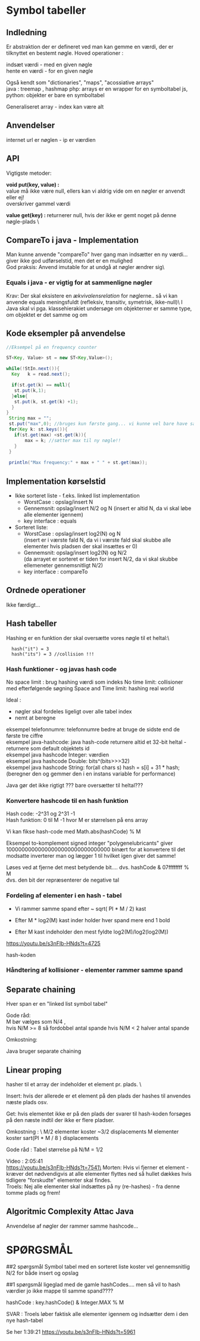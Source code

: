 # Symbol tabeller

## Indledning
Er abstraktion der er defineret ved man kan gemme en værdi, der er tilknyttet en bestemt nøgle.
Hoved operationer :

indsæt værdi - med en given nøgle \
hente en værdi - for en given nøgle

Også kendt som "dictionaries", "maps", "acossiative arrays" \
java : treemap , hashmap
php: arrays er en wrapper for en symboltabel
js, python: objekter er bare en symboltabel

Generaliseret array - index kan være alt

## Anvendelser
internet url er nøglen - ip er værdien</br>


## API

Vigtigste metoder:

<b>void put(key, value) :</b> \
value må ikke være null, ellers kan vi aldrig vide om en nøgler er anvendt eller ej! \
overskriver gammel værdi 

<b>value get(key)       : </b>
returnerer null, hvis der ikke er gemt noget på denne nøgle-plads \

## CompareTo i java - Implementation

Man kunne anvende "compareTo" hver gang man indsætter en ny værdi... giver ikke god udførselstid, men det er en mulighed\
God praksis: Anvend imutable for at undgå at nøgler ændrer sig\

### Equals i java - er vigtig for at sammenligne nøgler

Krav: Der skal eksistere en <i>ækvivalensrelation</i> for nøglerne.. så vi kan anvende equals meningsfuldt (refleksiv, transitiv, symetrisk, ikke-null)\ 
I Java skal vi pga. klassehierakiet undersøge om objekterner er samme type, om objektet er det samme og om 

## Kode eksempler på anvendelse

```java
//Eksempel på en frequency counter

ST<Key, Value> st = new ST<Key,Value>();

while(!StIn.next()){
  Key   k = read.next();

  if(st.get(k) == null){
   st.put(k,1);
  }else{
   st.put(k, st.get(k) +1);
  }
}
 String max = "";
 st.put("max",0); //bruges kun første gang... vi kunne vel bare have sat en tilfældig nøgle istedet for "max"
 for(Key k: st.keys()){
   if(st.get(max) <st.get(k)){
       max = k; //sætter max til ny nøgle!!
   }
 }
 
 println("Max frequency:" + max + " " + st.get(max));

```

## Implementation kørselstid

- Ikke sorteret liste - f.eks. linked list implementation
    - WorstCase : opslag/insert N
    - Gennemsnit: opslag/insert N/2 og N (insert er altid N, da vi skal løbe alle elementer igennem)
    - key interface : equals
- Sorteret liste:
    - WorstCase : opslag/insert log2(N) og N </br>   (insert er i værste fald N, da vi i værste fald skal skubbe alle elementer hvis pladsen der skal insættes er 0)
    - Gennemsnit: opslag/insert log2(N) og N/2 </br>  (da arrayet er sorteret er tiden for insert N/2, da vi skal skubbe ellemeneter gennemsnitligt N/2)
    - key interface : compareTo

## Ordnede operationer

Ikke færdigt...

## Hash tabeller

Hashing er en funktion der skal oversætte vores nøgle til et heltal:\
```
  hash("it") = 3
  hash("its") = 3 //collision !!!
```

### Hash funktioner - og javas hash code
No space limit : brug hashing værdi som indeks
No time limit: collisioner med efterfølgende søgning
Space and Time limit: hashing real world

Ideal : 
 - nøgler skal fordeles ligeligt over alle tabel index
 - nemt at beregne

eksempel telefonnumre: telefonnumre bedre at bruge de sidste end de første tre ciffre \
eksempel java-hashcode: java hash-code returnere altid et 32-bit heltal - returnere som default objektets id \
eksempel java hashcode Integer: værdien \
eksempel java hashcode Double: bits^(bits>>>32) \
eksempel java hashcode String: for(all chars s) hash = s[i] + 31 * hash; (beregner den og gemmer den i en instans variable for performance)

Java gør det ikke rigtigt ??? bare oversætter til heltal???

### Konvertere hashcode til en hash funktion

Hash code: -2^31 og 2^31 -1 \
Hash funktion: 0 til M -1 hvor M er størrelsen på ens array

Vi kan fikse hash-code med Math.abs(hashCode) % M

Eksempel to-komplement signed integer
"polygenelubricants" giver 10000000000000000000000000000000 binært
for at konvertere til det modsatte inverterer man og lægger 1 til hvilket igen giver det samme!

Løses ved at fjerne det mest betydende bit.... dvs. hashCode & 07ffffffff % M\
dvs. den bit der repræsenterer de negative tal

### Fordeling af elementer i en hash - tabel

- Vi rammer samme spand efter ~ sqrt( PI * M / 2) kast

- Efter M * log2(M) kast inder holder hver spand mere end 1 bold

- Efter M kast indeholder den mest fyldte log2(M)/log2(log2(M))

https://youtu.be/s3nFlb-HNds?t=4725

hash-koden 

### Håndtering af kollisioner - elementer rammer samme spand

## Separate chaining
Hver span er en "linked list symbol tabel"

Gode råd:\
M bør vælges som N/4 , \
hvis N/M >= 8 så fordobbel antal spande
hvis N/M < 2 halver antal spande

Omkostning:

Java bruger separate chaining

## Linear proping

hasher til et array der indeholder et element pr. plads. \

Insert: hvis der allerede er et element på den plads der hashes til anvendes næste plads osv.

Get: hvis elementet ikke er på den plads der svarer til hash-koden forsøges på den næste indtil der ikke er flere pladser.

Omkostning : \ 
M/2 elementer koster ~3/2 displacements
M elementer koster sart(PI * M / 8 ) displacements

Gode råd : Tabel størrelse på N/M = 1/2

Video : 2:05:41\
https://youtu.be/s3nFlb-HNds?t=7541\
Morten: Hvis vi fjerner et element - kræver det nødvendigvis at alle elementer flyttes ned så hullet dækkes hvis tidligere "forskudte" elementer skal findes.\
Troels: Nej alle elementer skal indsættes på ny (re-hashes) - fra denne tomme plads og frem!

## Algoritmic Complexity Attac Java

Anvendelse af nøgler der rammer samme hashcode...

# SPØRGSMÅL 

##2 spørgsmål
Symbol tabel med en sorteret liste koster vel gennemsnitlig N/2 for både insert og opslag 

##1 spørgsmål
ligeglad med de gamle hashCodes.... men så vil to hash værdier jo ikke mappe til samme spand????

hashCode : key.hashCode() & Integer.MAX % M

SVAR : Troels løber faktisk alle elementer igennem og indsætter dem i den nye hash-tabel

Se her 1:39:21
https://youtu.be/s3nFlb-HNds?t=5961 




